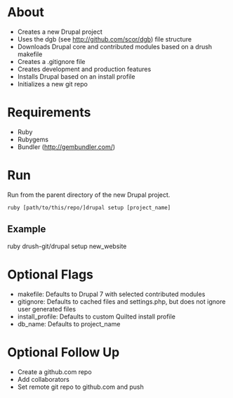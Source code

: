 About
=====

* Creates a new Drupal project 
* Uses the dgb (see http://github.com/scor/dgb) file structure
* Downloads Drupal core and contributed modules based on a drush makefile
* Creates a .gitignore file
* Creates development and production features
* Installs Drupal based on an install profile
* Initializes a new git repo

Requirements
===========

* Ruby
* Rubygems
* Bundler (http://gembundler.com/)

Run
====

Run from the parent directory of the new Drupal project.

    ruby [path/to/this/repo/]drupal setup [project_name]

Example
-------

  ruby drush-git/drupal setup new_website
  

Optional Flags
==============

* makefile: Defaults to Drupal 7 with selected contributed modules
* gitignore: Defaults to cached files and settings.php, but does not ignore user generated files
* install_profile: Defaults to custom Quilted install profile
* db_name: Defaults to project_name


Optional Follow Up
=================

* Create a github.com repo
* Add collaborators
* Set remote git repo to github.com and push